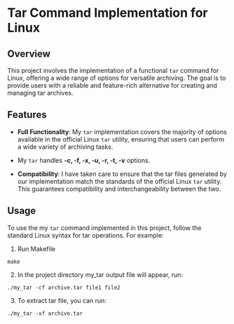# Tar Command Implementation for Linux

## Overview

This project involves the implementation of a functional `tar` command for Linux, offering a wide range of options for versatile archiving. The goal is to provide users with a reliable and feature-rich alternative for creating and managing tar archives.

## Features

- **Full Functionality**: My `tar` implementation covers the majority of options available in the official Linux `tar` utility, ensuring that users can perform a wide variety of archiving tasks.
- My `tar` handles **-c, -f, -x, -u, -r, -t, -v** options.

- **Compatibility**: I have taken care to ensure that the tar files generated by our implementation match the standards of the official Linux `tar` utility. This guarantees compatibility and interchangeability between the two.

## Usage

To use the my `tar` command implemented in this project, follow the standard Linux syntax for tar operations. For example:

1. Run Makefile

```shell
make
```

2. In the project directory my_tar output file will appear, run:

```shell
./my_tar -cf archive.tar file1 file2
```

3. To extract tar file, you can run:

```shell
./my_tar -xf archive.tar
```
